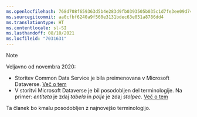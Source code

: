 ```yaml
---
ms.openlocfilehash: 768d708f659363d5b4e283d9fb0393505b035c1d7fe3ee09d74ea17eab87a8f0
ms.sourcegitcommit: aa0cfbf6240a9f560e3131bdec63e051a8786dd4
ms.translationtype: HT
ms.contentlocale: sl-SI
ms.lasthandoff: 08/10/2021
ms.locfileid: "7031631"
---
```

> [!NOTE]
> Veljavno od novembra 2020:
> - Storitev Common Data Service je bila preimenovana v Microsoft Dataverse. [Več o tem](https://aka.ms/PAuAppBlog)
> - V storitvi Microsoft Dataverse je bil posodobljen del terminologije. Na primer: *entiteta* je zdaj *tabela* in *polje* je zdaj *stolpec*. [Več o tem](/powerapps/maker/data-platform/data-platform-intro)
>
> Ta članek bo kmalu posodobljen z najnovejšo terminologijo.